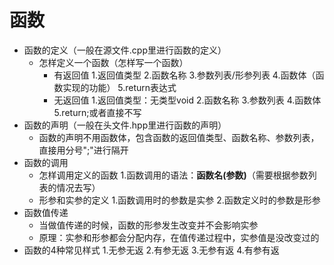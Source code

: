 # 函数
- 函数的定义（一般在源文件.cpp里进行函数的定义）
    - 怎样定义一个函数（怎样写一个函数）
        - 有返回值
        1.返回值类型
        2.函数名称
        3.参数列表/形参列表
        4.函数体（函数实现的功能）
        5.return表达式
        - 无返回值
        1.返回值类型：无类型void
        2.函数名称
        3.参数列表
        4.函数体
        5.return;或者直接不写
- 函数的声明（一般在头文件.hpp里进行函数的声明）
    - 函数的声明不用函数体，包含函数的返回值类型、函数名称、参数列表，直接用分号";"进行隔开
- 函数的调用
    - 怎样调用定义的函数
    1.函数调用的语法：**函数名(参数)**（需要根据参数列表的情况去写）
    - 形参和实参的定义
    1.函数调用时的参数是实参
    2.函数定义时的参数是形参
- 函数值传递
    - 当做值传递的时候，函数的形参发生改变并不会影响实参
    - 原理：实参和形参都会分配内存，在值传递过程中，实参值是没改变过的
- 函数的4种常见样式
    1.无参无返
    2.有参无返
    3.无参有返
    4.有参有返
